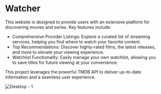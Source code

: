 # Watcher

This website is designed to provide users with an extensive platform for discovering movies and series. Key features include:

- Comprehensive Provider Listings: Explore a curated list of streaming services, helping you find where to watch your favorite content.
- Top Recommendations: Discover highly-rated films, the latest releases, and more to elevate your viewing experience.
- Watchlist Functionality: Easily manage your own watchlist, allowing you to save titles for future viewing at your convenience.

This project leverages the powerful TMDB API to deliver up-to-date information and a seamless user experience.

![Desktop - 1](https://github.com/user-attachments/assets/bbccc482-de4a-41a6-8464-30f946eff8f6)
